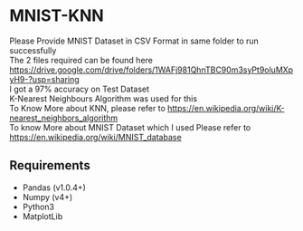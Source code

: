 # MNIST-KNN
Please Provide MNIST Dataset in CSV Format in same folder to run successfully <br> 
The 2 files required can be found here https://drive.google.com/drive/folders/1WAFj981QhnTBC90m3syPt9oluMXpyH9-?usp=sharing <br>
I got a 97% accuracy on Test Dataset<br>
K-Nearest Neighbours Algorithm was used for this<br>
To Know More about KNN, please refer to https://en.wikipedia.org/wiki/K-nearest_neighbors_algorithm <br>
To know More about MNIST Dataset which I used Please refer to https://en.wikipedia.org/wiki/MNIST_database
## Requirements
- Pandas (v1.0.4+)
- Numpy (v4+)
- Python3
- MatplotLib
